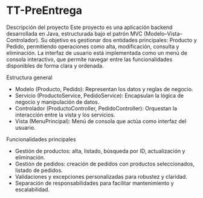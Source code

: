 ﻿# TT-PreEntrega

Descripción del proyecto
Este proyecto es una aplicación backend desarrollada en Java, estructurada bajo el patrón MVC (Modelo–Vista–Controlador). Su objetivo es gestionar dos entidades principales: Producto y Pedido, permitiendo operaciones como alta, modificación, consulta y eliminación.
La interfaz de usuario está implementada como un menú de consola interactivo, que permite navegar entre las funcionalidades disponibles de forma clara y ordenada.

Estructura general
- Modelo (Producto, Pedido): Representan los datos y reglas de negocio.
- Servicio (ProductoService, PedidoService): Encapsulan la lógica de negocio y manipulación de datos.
- Controlador (ProductoController, PedidoController): Orquestan la interacción entre la vista y los servicios.
- Vista (MenuPrincipal): Menú de consola que actúa como interfaz del usuario.

Funcionalidades principales
- Gestión de productos: alta, listado, búsqueda por ID, actualización y eliminación.
- Gestión de pedidos: creación de pedidos con productos seleccionados, listado de pedidos.
- Validaciones y excepciones personalizadas para robustez y claridad.
- Separación de responsabilidades para facilitar mantenimiento y escalabilidad.
